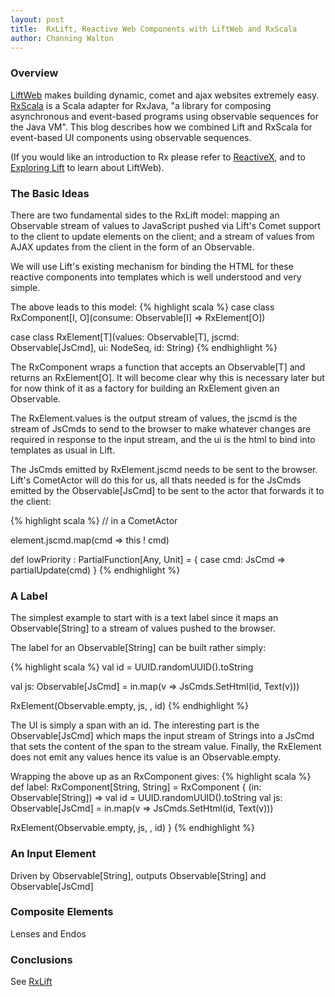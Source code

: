 ```yaml
---
layout: post
title:  RxLift, Reactive Web Components with LiftWeb and RxScala
author: Channing Walton
---
```


### Overview

[LiftWeb](http://liftweb.net) makes building dynamic, comet and ajax websites extremely easy. [RxScala](http://reactivex.io/rxscala/) is a Scala adapter for RxJava, "a library for composing asynchronous and event-based programs using observable sequences for the Java VM". This blog describes how we combined Lift and RxScala for event-based UI components using observable sequences.

(If you would like an introduction to Rx please refer to [ReactiveX](http://reactivex.io), and to [Exploring Lift](http://exploring.liftweb.net/master/index.html) to learn about LiftWeb).

### The Basic Ideas

There are two fundamental sides to the RxLift model: mapping an Observable stream of values to JavaScript pushed via Lift's Comet support to the client to update elements on the client; and a stream of values from AJAX updates from the client in the form of an Observable.

We will use Lift's existing mechanism for binding the HTML for these reactive components into templates which is well understood and very simple.

The above leads to this model:
{% highlight scala %}
case class RxComponent[I, O](consume: Observable[I] ⇒ RxElement[O])

case class RxElement[T](values: Observable[T], jscmd: Observable[JsCmd], ui: NodeSeq, id: String)
{% endhighlight %}

The RxComponent wraps a function that accepts an Observable[T] and returns an RxElement[O]. It will become clear why this is necessary later but for now think of it as a factory for building an RxElement given an Observable.

The RxElement.values is the output stream of values, the jscmd is the stream of JsCmds to send to the browser to make whatever changes are required in response to the input stream, and the ui is the html to bind into templates as usual in Lift.

The JsCmds emitted by RxElement.jscmd needs to be sent to the browser. Lift's CometActor will do this for us, all thats needed is for the JsCmds emitted by the Observable[JsCmd] to be sent to the actor that forwards it to the client:

{% highlight scala %}
  // in a CometActor
  
  element.jscmd.map(cmd => this ! cmd)
  
  def lowPriority : PartialFunction[Any, Unit] = {
    case cmd: JsCmd ⇒ partialUpdate(cmd)
  }
{% endhighlight %}

### A Label

The simplest example to start with is a text label since it maps an Observable[String] to a stream of values pushed to the browser.

The label for an Observable[String] can be built rather simply:

{% highlight scala %}
val id = UUID.randomUUID().toString

val js: Observable[JsCmd] = in.map(v ⇒ JsCmds.SetHtml(id, Text(v)))

RxElement(Observable.empty, js, <span id={id}></span>, id)
{% endhighlight %}

The UI is simply a span with an id. The interesting part is the Observable[JsCmd] which maps the input stream of Strings into a JsCmd that sets the content of the span to the stream value. Finally, the RxElement does not emit any values hence its value is an Observable.empty.

Wrapping the above up as an RxComponent gives:
{% highlight scala %}
def label: RxComponent[String, String] = RxComponent { (in: Observable[String]) ⇒
  val id = UUID.randomUUID().toString
  val js: Observable[JsCmd] = in.map(v ⇒ JsCmds.SetHtml(id, Text(v)))

  RxElement(Observable.empty, js, <span id={id}></span>, id)
}
{% endhighlight %}

### An Input Element

Driven by Observable[String], outputs Observable[String] and Observable[JsCmd]


### Composite Elements

Lenses and Endos

### Conclusions


See [RxLift](https://github.com/channingwalton/rxlift)